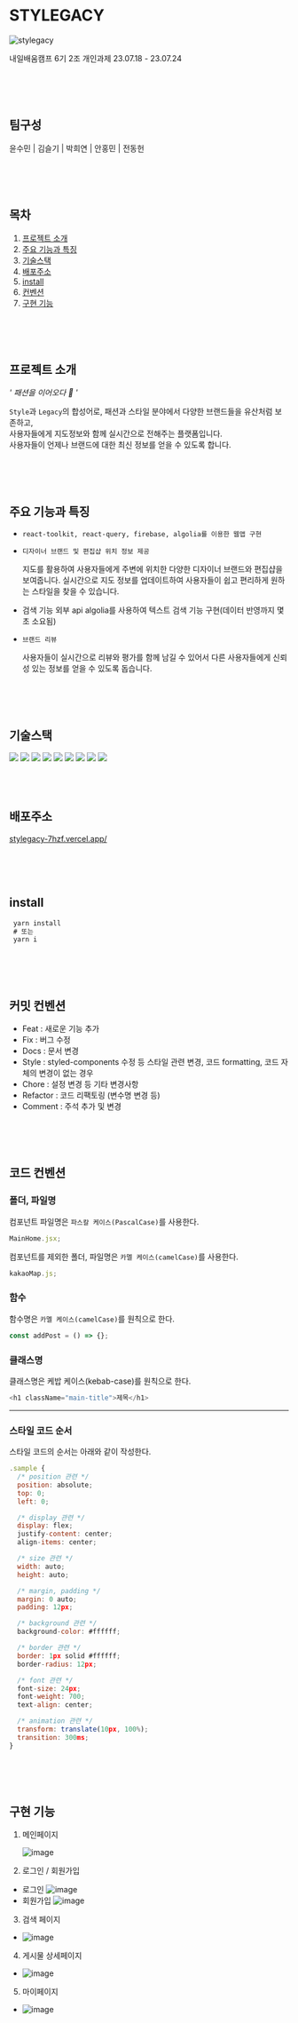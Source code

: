 # STYLEGACY
![stylegacy](https://github.com/kimseulgi-creator/camp-ing/assets/78592995/3fec5c48-edef-4616-828c-257fc14be28a)

내일배움캠프 6기 2조 개인과제 23.07.18 - 23.07.24

<br />
<br />
<br />

## 팀구성
윤수민 | 김슬기 | 박희연 | 안홍민 | 전동헌 

<br />
<br />
<br />

## 목차
1. [프로젝트 소개](#프로젝트-소개)
2. [주요 기능과 특징](#주요-기능과-특징)
3. [기술스택](#기술스택)
4. [배포주소](#배포주소)
5. [install](#install)
6. [컨벤션](#커밋-컨벤션)
7. [구현 기능](#구현-기능)

<br />
<br />
<br />

## 프로젝트 소개
*' 패션을 이어오다 🧥 '*

`Style`과 `Legacy`의 합성어로, 패션과 스타일 분야에서 다양한 브랜드들을 유산처럼 보존하고, <br />
사용자들에게 지도정보와 함께 실시간으로 전해주는 플랫폼입니다. <br />
사용자들이 언제나 브랜드에 대한 최신 정보를 얻을 수 있도록 합니다.

<br />
<br />
<br />

## 주요 기능과 특징

- `react-toolkit, react-query, firebase, algolia를 이용한 웹앱 구현`

- `디자이너 브랜드 및 편집샵 위치 정보 제공`

  지도를 활용하여 사용자들에게 주변에 위치한 다양한 디자이너 브랜드와 편집샵을 보여줍니다. 실시간으로 지도 정보를 업데이트하여 사용자들이 쉽고 편리하게 원하는 스타일을 찾을 수 있습니다.

- 검색 기능
  외부 api algolia를 사용하여 텍스트 검색 기능 구현(데이터 반영까지 몇 초 소요됨)
- `브랜드 리뷰`

  사용자들이 실시간으로 리뷰와 평가를 함께 남길 수 있어서 다른 사용자들에게 신뢰성 있는 정보를 얻을 수 있도록 돕습니다.

<br />
<br />
<br />

## 기술스택
<div>
	<img src="https://img.shields.io/badge/HTML5-E34F26?style=flat&logo=HTML5&logoColor=white" />
	<img src="https://img.shields.io/badge/React-61DAFB?style=flat&logo=React&logoColor=white"/>
	<img src="https://img.shields.io/badge/redux-764ABC?style=flat&logo=redux&logoColor=white" />
	<img src="https://img.shields.io/badge/axios-5A29E4?style=flat&logo=axios&logoColor=white" />
	<img src="https://img.shields.io/badge/reactquery-FF4154?style=flat&logo=reactquery&logoColor=white" />
	<img src="https://img.shields.io/badge/Styledcomponents-DB7093?style=flat&logo=Styledcomponents&logoColor=white" />
	<img src="https://img.shields.io/badge/Firebase-FFCA28?style=flat&logo=Firebase&logoColor=white" />
	<img src="https://img.shields.io/badge/kakaomap-FFCD00?style=flat&logo=kakao&logoColor=white" />
	<img src="https://img.shields.io/badge/algolia-003DFF?style=flat&logo=algolia&logoColor=white" />
</div>

<br />
<br />
<br />

## 배포주소
[stylegacy-7hzf.vercel.app/](https://stylegacy-7hzf.vercel.app/)

<br />
<br />
<br />

## install

```javascript
 yarn install
 # 또는
 yarn i
```

<br />
<br />
<br />

## 커밋 컨벤션

- Feat : 새로운 기능 추가
- Fix : 버그 수정
- Docs : 문서 변경
- Style : styled-components 수정 등 스타일 관련 변경, 코드 formatting, 코드 자체의 변경이 없는 경우
- Chore : 설정 변경 등 기타 변경사항
- Refactor : 코드 리팩토링 (변수명 변경 등)
- Comment : 주석 추가 및 변경

<br />
<br />
<br />

## 코드 컨벤션

### 폴더, 파일명

컴포넌트 파일명은 `파스칼 케이스(PascalCase)`를 사용한다.

```javascript
MainHome.jsx;
```

컴포넌트를 제외한 폴더, 파일명은 `카멜 케이스(camelCase)`를 사용한다.

```javascript
kakaoMap.js;
```

### 함수

함수명은 `카멜 케이스(camelCase)`를 원칙으로 한다.

```javascript
const addPost = () => {};
```

### 클래스명

클래스명은 케밥 케이스(kebab-case)를 원칙으로 한다.

```javascript
<h1 className="main-title">제목</h1>
```

---

### 스타일 코드 순서

스타일 코드의 순서는 아래와 같이 작성한다.

```javascript
.sample {
  /* position 관련 */
  position: absolute;
  top: 0;
  left: 0;

  /* display 관련 */
  display: flex;
  justify-content: center;
  align-items: center;

  /* size 관련 */
  width: auto;
  height: auto;

  /* margin, padding */
  margin: 0 auto;
  padding: 12px;

  /* background 관련 */
  background-color: #ffffff;

  /* border 관련 */
  border: 1px solid #ffffff;
  border-radius: 12px;

  /* font 관련 */
  font-size: 24px;
  font-weight: 700;
  text-align: center;

  /* animation 관련 */
  transform: translate(10px, 100%);
  transition: 300ms;
}
```

<br />
<br />
<br />

## 구현 기능

1. 메인페이지

   ![image](https://github.com/suminute/Stylegacy/assets/92218638/dae2f489-036e-4897-8ee0-9e1a55834493)

2. 로그인 / 회원가입

- 로그인
  ![image](https://github.com/suminute/Stylegacy/assets/92218638/db76ac92-5ca3-4a8b-839e-319a4281ab3f)
- 회원가입
  ![image](https://github.com/suminute/Stylegacy/assets/92218638/e4dfbcde-0969-48b5-9f4b-705555a3fa10)

3. 검색 페이지
   
- ![image](https://github.com/suminute/Stylegacy/assets/92218638/de7d3f9a-63e8-453e-af2c-7cf03aa03097)

4. 게시물 상세페이지

- ![image](https://github.com/suminute/Stylegacy/assets/92218638/5ec29eb8-bd0c-4886-ac8e-f03b82026f05)

5. 마이페이지

- ![image](https://github.com/suminute/Stylegacy/assets/92218638/974d8fe5-180a-493e-ba2b-b78ce137785f)
